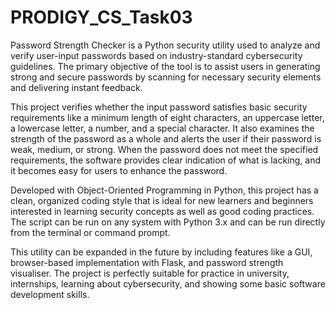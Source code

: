 # PRODIGY_CS_Task03
Password Strength Checker is a Python security utility used to analyze and verify user-input passwords based on industry-standard cybersecurity guidelines. The primary objective of the tool is to assist users in generating strong and secure passwords by scanning for necessary security elements and delivering instant feedback.

This project verifies whether the input password satisfies basic security requirements like a minimum length of eight characters, an uppercase letter, a lowercase letter, a number, and a special character. It also examines the strength of the password as a whole and alerts the user if their password is weak, medium, or strong. When the password does not meet the specified requirements, the software provides clear indication of what is lacking, and it becomes easy for users to enhance the password.

Developed with Object-Oriented Programming in Python, this project has a clean, organized coding style that is ideal for new learners and beginners interested in learning security concepts as well as good coding practices. The script can be run on any system with Python 3.x and can be run directly from the terminal or command prompt.

This utility can be expanded in the future by including features like a GUI, browser-based implementation with Flask, and password strength visualiser. The project is perfectly suitable for practice in university, internships, learning about cybersecurity, and showing some basic software development skills.
